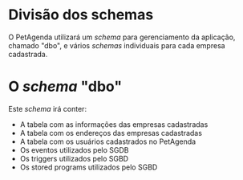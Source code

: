 # Divisão dos schemas
O PetAgenda utilizará um _schema_ para gerenciamento da aplicação, chamado "dbo", e vários _schemas_ individuais para cada empresa cadastrada.

# O _schema_ "dbo"
Este _schema_ irá conter:
- A tabela com as informações das empresas cadastradas
- A tabela com os endereços das empresas cadastradas
- A tabela com os usuários cadastrados no PetAgenda
- Os eventos utilizados pelo SGDB
- Os triggers utilizados pelo SGBD
- Os stored programs utilizados pelo SGBD
